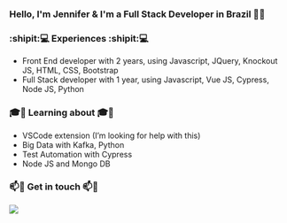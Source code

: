 ### Hello, I'm Jennifer & I'm a Full Stack Developer in Brazil 👋:robot:

### :shipit::computer: Experiences :shipit::computer:
- Front End developer with 2 years, using Javascript, JQuery, Knockout JS, HTML, CSS, Bootstrap
- Full Stack developer with 1 year, using Javascript, Vue JS, Cypress, Node JS, Python

### :mortar_board::rocket: Learning about :mortar_board::rocket:
- VSCode extension (I’m looking for help with this)
- Big Data with Kafka, Python
- Test Automation with Cypress
- Node JS and Mongo DB

###  📫:email: Get in touch 📫:email:
<a href="linkedin.com/in/jennifer-takagi/"><img src="https://img.shields.io/badge/linkedin-%230077B5.svg?&style=for-the-badge&logo=linkedin&logoColor=white" /></a>

<!--
**jennifertakagi/jennifertakagi** is a ✨ _special_ ✨ repository because its `README.md` (this file) appears on your GitHub profile.

Here are some ideas to get you started:

- 🔭 I’m currently working on ...
- 🌱 I’m currently learning ...
- 👯 I’m looking to collaborate on ...
- 🤔 I’m looking for help with ...
- 💬 Ask me about ...
- 📫 How to reach me: ...
- 😄 Pronouns: ...
- ⚡ Fun fact: ...
-->
